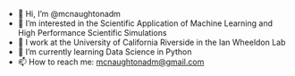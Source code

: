 - 👋 Hi, I’m @mcnaughtonadm
- 👀 I’m interested in the Scientific Application of Machine Learning and High Performance Scientific Simulations
- 💼 I work at the University of California Riverside in the Ian Wheeldon Lab
- 🌱 I’m currently learning Data Science in Python
- 📫 How to reach me: mcnaughtonadm@gmail.com

<!---
mcnaughtonadm/mcnaughtonadm is a ✨ special ✨ repository because its `README.md` (this file) appears on your GitHub profile.
You can click the Preview link to take a look at your changes.
--->
